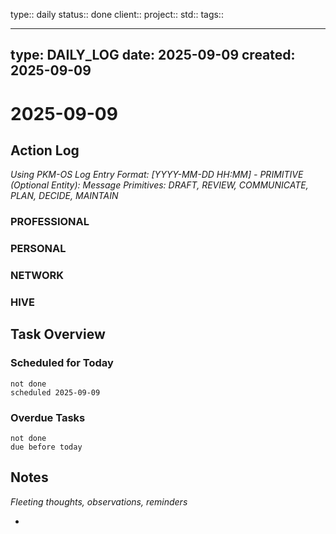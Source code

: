 type:: daily
status:: done
client:: 
project:: 
std:: 
tags:: 

---
type: DAILY_LOG
date: 2025-09-09
created: 2025-09-09
---

# 2025-09-09

## Action Log

_Using PKM-OS Log Entry Format: [YYYY-MM-DD HH:MM] - PRIMITIVE (Optional Entity): Message_
_Primitives: DRAFT, REVIEW, COMMUNICATE, PLAN, DECIDE, MAINTAIN_

### PROFESSIONAL


### PERSONAL


### NETWORK



### HIVE


## Task Overview

### Scheduled for Today
```tasks
not done
scheduled 2025-09-09
```

### Overdue Tasks
```tasks
not done
due before today
```

## Notes

_Fleeting thoughts, observations, reminders_

-